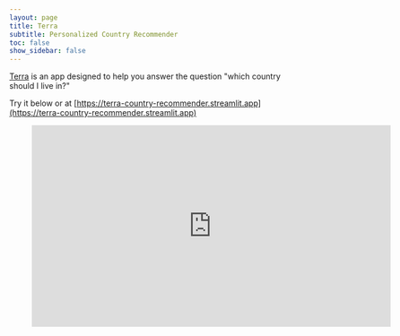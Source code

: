 ```yaml
---
layout: page
title: Terra
subtitle: Personalized Country Recommender
toc: false
show_sidebar: false
---
```


[Terra](https://terra-country-recommender.streamlit.app) is an app designed to help you answer the question "which country should I live in?"

Try it below or at [https://terra-country-recommender.streamlit.app](https://terra-country-recommender.streamlit.app)

<figure class="image is-16by9">
  <iframe class="has-ratio" width="640" height="360" src="https://terra-country-recommender.streamlit.app/?embedded=true" scrolling="yes" border="0" frameborder="no" framespacing="0" allowfullscreen="true"></iframe>
</figure>
